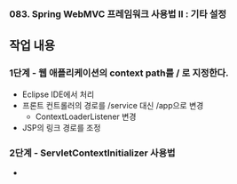 ### 083. Spring WebMVC 프레임워크 사용법 II : 기타 설정

## 작업 내용

### 1단계 - 웹 애플리케이션의 context path를 / 로 지정한다.

- Eclipse IDE에서 처리
- 프론트 컨트롤러의 경로를 /service 대신 /app으로 변경
  - ContextLoaderListener 변경
- JSP의 링크 경로를 조정

### 2단계 - ServletContextInitializer 사용법

- 


